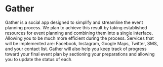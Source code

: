 # Gather

Gather is a social app designed to simplify and streamline the event planning process. We plan to
achieve this result by taking established resources for event planning and combining them into a
single interface. Allowing you to be much more efficient during the process. Services that will
be implemented are: Facebook, Instagram, Google Maps, Twitter, SMS, and your contact list.
Gather will also help you keep track of progress toward your final event plan by sectioning
your preparations and allowing you to update the status of each.
